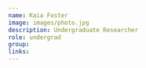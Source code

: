 ```yaml
---
name: Kaia Foster
image: images/photo.jpg
description: Undergraduate Researcher
role: undergrad
group: 
links:
---
```


